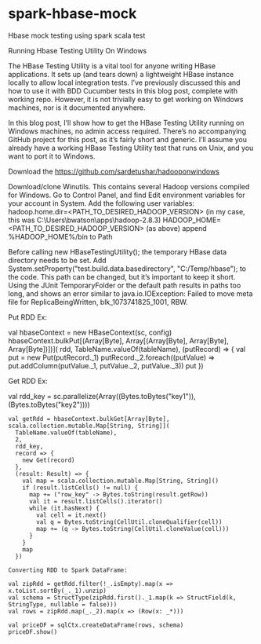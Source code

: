 # spark-hbase-mock
Hbase mock testing using spark scala test


Running Hbase Testing Utility On Windows

The HBase Testing Utility is a vital tool for anyone writing HBase applications. 
It sets up (and tears down) a lightweight HBase instance locally to allow local integration tests. 
I’ve previously discussed this and how to use it with BDD Cucumber tests in this blog post, complete with working repo. 
However, it is not trivially easy to get working on Windows machines, nor is it documented anywhere.

In this blog post, I’ll show how to get the HBase Testing Utility running on Windows machines, no admin access required. 
There’s no accompanying GitHub project for this post, as it’s fairly short and generic. 
I’ll assume you already have a working HBase Testing Utility test that runs on Unix, and you want to port it to Windows.

Download the https://github.com/sardetushar/hadooponwindows

Download/clone Winutils. This contains several Hadoop versions compiled for Windows.
Go to Control Panel, and find Edit environment variables for your account in System.
Add the following user variables:
hadoop.home.dir=<PATH_TO_DESIRED_HADOOP_VERSION> (in my case, this was C:\Users\bwatson\apps\hadoop-2.8.3)
HADOOP_HOME=<PATH_TO_DESIRED_HADOOP_VERSION> (as above)
append %HADOOP_HOME%/bin to Path

Before calling new HBaseTestingUtility(); 
the temporary HBase data directory needs to be set. 
Add System.setProperty("test.build.data.basedirectory", "C:/Temp/hbase"); to the code. 
This path can be changed, but it’s important to keep it short. Using the JUnit TemporaryFolder or the default path results in paths 
too long, and shows an error similar to
java.io.IOException: Failed to move meta file for ReplicaBeingWritten, blk_1073741825_1001, RBW.



Put RDD Ex:

val hbaseContext = new HBaseContext(sc, config)
    hbaseContext.bulkPut[(Array[Byte], Array[(Array[Byte], Array[Byte], Array[Byte])])](
      rdd,
      TableName.valueOf(tableName),
      (putRecord) => {
        val put = new Put(putRecord._1)
        putRecord._2.foreach((putValue) => put.addColumn(putValue._1, putValue._2, putValue._3))
        put
      })
      
      
  Get RDD Ex: 
  
  val rdd_key = sc.parallelize(Array((Bytes.toBytes("key1")), (Bytes.toBytes("key2"))))

    val getRdd = hbaseContext.bulkGet[Array[Byte], scala.collection.mutable.Map[String, String]](
      TableName.valueOf(tableName),
      2,
      rdd_key,
      record => {
        new Get(record)
      },
      (result: Result) => {
        val map = scala.collection.mutable.Map[String, String]()
        if (result.listCells() != null) {
          map += ("row_key" -> Bytes.toString(result.getRow))
          val it = result.listCells().iterator()
          while (it.hasNext) {
            val cell = it.next()
            val q = Bytes.toString(CellUtil.cloneQualifier(cell))
            map += (q -> Bytes.toString(CellUtil.cloneValue(cell)))
          }
        }
        map
      })
      
    Converting RDD to Spark DataFrame:
    
    val zipRdd = getRdd.filter(!_.isEmpty).map(x => x.toList.sortBy(_._1).unzip)
    val schema = StructType(zipRdd.first()._1.map(k => StructField(k, StringType, nullable = false)))
    val rows = zipRdd.map(_._2).map(x => (Row(x: _*)))

    val priceDF = sqlCtx.createDataFrame(rows, schema)
    priceDF.show()
